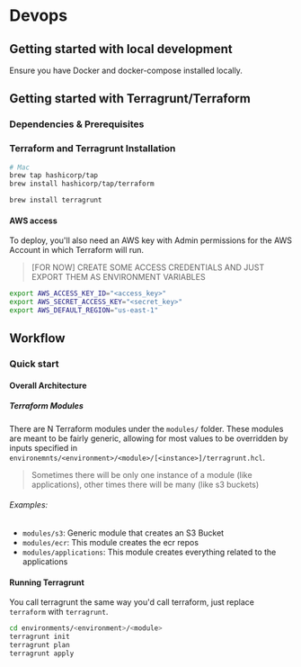 # Devops
## Getting started with local development
Ensure you have Docker and docker-compose installed locally.

## Getting started with Terragrunt/Terraform
### Dependencies & Prerequisites

### Terraform and Terragrunt Installation
```bash
# Mac
brew tap hashicorp/tap
brew install hashicorp/tap/terraform

brew install terragrunt
```

#### AWS access
To deploy, you'll also need an AWS key with Admin permissions for the AWS Account in which Terraform will run.  

> [FOR NOW] CREATE SOME ACCESS CREDENTIALS AND JUST EXPORT THEM AS ENVIRONMENT VARIABLES

```bash
export AWS_ACCESS_KEY_ID="<access_key>"
export AWS_SECRET_ACCESS_KEY="<secret_key>"
export AWS_DEFAULT_REGION="us-east-1"
```

## Workflow

### Quick start

#### Overall Architecture

##### Terraform Modules
There are N Terraform modules under the `modules/` folder.  These modules are meant to be fairly generic, allowing for most values to be overridden by inputs specified in `environemnts/<environment>/<module>/[<instance>]/terragrunt.hcl`.
> Sometimes there will be only one instance of a module (like applications), other times there will be many (like s3 buckets)

###### Examples:
- `modules/s3`: Generic module that creates an S3 Bucket
- `modules/ecr`: This module creates the ecr repos
- `modules/applications`: This module creates everything related to the applications


#### Running Terragrunt
You call terragrunt the same way you'd call terraform, just replace `terraform` with `terragrunt`.
```bash
cd environments/<environment>/<module>
terragrunt init
terragrunt plan
terragrunt apply
```
